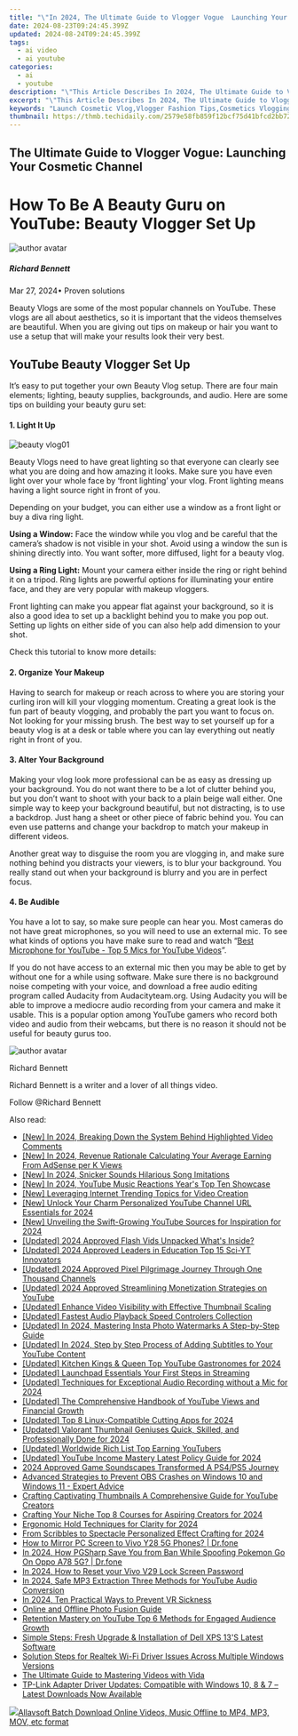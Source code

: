 ```yaml
---
title: "\"In 2024, The Ultimate Guide to Vlogger Vogue  Launching Your Cosmetic Channel\""
date: 2024-08-23T09:24:45.399Z
updated: 2024-08-24T09:24:45.399Z
tags:
  - ai video
  - ai youtube
categories:
  - ai
  - youtube
description: "\"This Article Describes In 2024, The Ultimate Guide to Vlogger Vogue: Launching Your Cosmetic Channel\""
excerpt: "\"This Article Describes In 2024, The Ultimate Guide to Vlogger Vogue: Launching Your Cosmetic Channel\""
keywords: "Launch Cosmetic Vlog,Vlogger Fashion Tips,Cosmetics Vlogging Guide,Beauty Channel Startup,Makeup Content Creation,Vogue for Vloggers,Cosmetic Vlogging Essentials"
thumbnail: https://thmb.techidaily.com/2579e58fb859f12bcf75d41bfcd2bb7289ef81a099867df0bbc5e1bf070a408f.jpg
---
```


## The Ultimate Guide to Vlogger Vogue: Launching Your Cosmetic Channel

# How To Be A Beauty Guru on YouTube: Beauty Vlogger Set Up

![author avatar](https://images.wondershare.com/filmora/article-images/richard-bennett.jpg)

##### Richard Bennett

 Mar 27, 2024• Proven solutions

Beauty Vlogs are some of the most popular channels on YouTube. These vlogs are all about aesthetics, so it is important that the videos themselves are beautiful. When you are giving out tips on makeup or hair you want to use a setup that will make your results look their very best.

## YouTube Beauty Vlogger Set Up

It’s easy to put together your own Beauty Vlog setup. There are four main elements; lighting, beauty supplies, backgrounds, and audio. Here are some tips on building your beauty guru set:

#### 1\. Light It Up

![beauty vlog01](https://images.wondershare.com/filmora/article-images/beauty-vlog01.JPG)

Beauty Vlogs need to have great lighting so that everyone can clearly see what you are doing and how amazing it looks. Make sure you have even light over your whole face by ‘front lighting’ your vlog. Front lighting means having a light source right in front of you.

Depending on your budget, you can either use a window as a front light or buy a diva ring light.

**Using a Window:**  Face the window while you vlog and be careful that the camera’s shadow is not visible in your shot. Avoid using a window the sun is shining directly into. You want softer, more diffused, light for a beauty vlog.

**Using a Ring Light:**  Mount your camera either inside the ring or right behind it on a tripod. Ring lights are powerful options for illuminating your entire face, and they are very popular with makeup vloggers.

Front lighting can make you appear flat against your background, so it is also a good idea to set up a backlight behind you to make you pop out. Setting up lights on either side of you can also help add dimension to your shot.

Check this tutorial to know more details:

#### 2\. Organize Your Makeup

Having to search for makeup or reach across to where you are storing your curling iron will kill your vlogging momentum. Creating a great look is the fun part of beauty vlogging, and probably the part you want to focus on. Not looking for your missing brush. The best way to set yourself up for a beauty vlog is at a desk or table where you can lay everything out neatly right in front of you.

#### 3\. Alter Your Background

Making your vlog look more professional can be as easy as dressing up your background. You do not want there to be a lot of clutter behind you, but you don’t want to shoot with your back to a plain beige wall either. One simple way to keep your background beautiful, but not distracting, is to use a backdrop. Just hang a sheet or other piece of fabric behind you. You can even use patterns and change your backdrop to match your makeup in different videos.

Another great way to disguise the room you are vlogging in, and make sure nothing behind you distracts your viewers, is to blur your background. You really stand out when your background is blurry and you are in perfect focus.

#### 4\. Be Audible

You have a lot to say, so make sure people can hear you. Most cameras do not have great microphones, so you will need to use an external mic. To see what kinds of options you have make sure to read and watch “[Best Microphone for YouTube - Top 5 Mics for YouTube Videos](https://tools.techidaily.com/wondershare/filmora/download/)”.

If you do not have access to an external mic then you may be able to get by without one for a while using software. Make sure there is no background noise competing with your voice, and download a free audio editing program called Audacity from Audacityteam.org. Using Audacity you will be able to improve a mediocre audio recording from your camera and make it usable. This is a popular option among YouTube gamers who record both video and audio from their webcams, but there is no reason it should not be useful for beauty gurus too.

![author avatar](https://images.wondershare.com/filmora/article-images/richard-bennett.jpg)

Richard Bennett

Richard Bennett is a writer and a lover of all things video.

Follow @Richard Bennett


<ins class="adsbygoogle"
     style="display:block"
     data-ad-format="autorelaxed"
     data-ad-client="ca-pub-7571918770474297"
     data-ad-slot="1223367746"></ins>



<ins class="adsbygoogle"
     style="display:block"
     data-ad-client="ca-pub-7571918770474297"
     data-ad-slot="8358498916"
     data-ad-format="auto"
     data-full-width-responsive="true"></ins>

<span class="atpl-alsoreadstyle">Also read:</span>
<div><ul>
<li><a href="https://youtube-zero.techidaily.com/n-2024-breaking-down-the-system-behind-highlighted-video-comments/"><u>[New] In 2024, Breaking Down the System Behind Highlighted Video Comments</u></a></li>
<li><a href="https://youtube-blog.techidaily.com/n-2024-revenue-rationale-calculating-your-average-earning-from-adsense-per-k-views/"><u>[New] In 2024, Revenue Rationale  Calculating Your Average Earning From AdSense per K Views</u></a></li>
<li><a href="https://youtube-blog.techidaily.com/n-2024-snicker-sounds-hilarious-song-imitations/"><u>[New] In 2024, Snicker Sounds  Hilarious Song Imitations</u></a></li>
<li><a href="https://youtube-blog.techidaily.com/n-2024-youtube-music-reactions-years-top-ten-showcase/"><u>[New] In 2024, YouTube Music Reactions  Year's Top Ten Showcase</u></a></li>
<li><a href="https://youtube-blog.techidaily.com/everaging-internet-trending-topics-for-video-creation/"><u>[New] Leveraging Internet Trending Topics for Video Creation</u></a></li>
<li><a href="https://youtube-blog.techidaily.com/nlock-your-charm-personalized-youtube-channel-url-essentials-for-2024/"><u>[New] Unlock Your Charm  Personalized YouTube Channel URL Essentials for 2024</u></a></li>
<li><a href="https://youtube-blog.techidaily.com/nveiling-the-swift-growing-youtube-sources-for-inspiration-for-2024/"><u>[New] Unveiling the Swift-Growing YouTube Sources for Inspiration for 2024</u></a></li>
<li><a href="https://youtube-blog.techidaily.com/ed-2024-approved-flash-vids-unpacked-whats-inside/"><u>[Updated] 2024 Approved  Flash Vids Unpacked  What's Inside?</u></a></li>
<li><a href="https://youtube-blog.techidaily.com/ed-2024-approved-leaders-in-education-top-15-sci-yt-innovators/"><u>[Updated] 2024 Approved  Leaders in Education  Top 15 Sci-YT Innovators</u></a></li>
<li><a href="https://youtube-blog.techidaily.com/ed-2024-approved-pixel-pilgrimage-journey-through-one-thousand-channels/"><u>[Updated] 2024 Approved  Pixel Pilgrimage  Journey Through One Thousand Channels</u></a></li>
<li><a href="https://youtube-blog.techidaily.com/ed-2024-approved-streamlining-monetization-strategies-on-youtube/"><u>[Updated] 2024 Approved  Streamlining Monetization Strategies on YouTube</u></a></li>
<li><a href="https://youtube-blog.techidaily.com/ed-enhance-video-visibility-with-effective-thumbnail-scaling/"><u>[Updated] Enhance Video Visibility with Effective Thumbnail Scaling</u></a></li>
<li><a href="https://some-techniques.techidaily.com/updated-fastest-audio-playback-speed-controlers-collection/"><u>[Updated] Fastest Audio Playback Speed Controlers Collection</u></a></li>
<li><a href="https://instagram-video-files.techidaily.com/updated-in-2024-mastering-insta-photo-watermarks-a-step-by-step-guide/"><u>[Updated] In 2024, Mastering Insta Photo Watermarks  A Step-by-Step Guide</u></a></li>
<li><a href="https://youtube-blog.techidaily.com/ed-in-2024-step-by-step-process-of-adding-subtitles-to-your-youtube-content/"><u>[Updated] In 2024, Step by Step Process of Adding Subtitles to Your YouTube Content</u></a></li>
<li><a href="https://youtube-blog.techidaily.com/ed-kitchen-kings-and-queen-top-youtube-gastronomes-for-2024/"><u>[Updated] Kitchen Kings & Queen  Top YouTube Gastronomes for 2024</u></a></li>
<li><a href="https://youtube-blog.techidaily.com/ed-launchpad-essentials-your-first-steps-in-streaming/"><u>[Updated] Launchpad Essentials  Your First Steps in Streaming</u></a></li>
<li><a href="https://youtube-blog.techidaily.com/ed-techniques-for-exceptional-audio-recording-without-a-mic-for-2024/"><u>[Updated] Techniques for Exceptional Audio Recording without a Mic for 2024</u></a></li>
<li><a href="https://youtube-blog.techidaily.com/ed-the-comprehensive-handbook-of-youtube-views-and-financial-growth/"><u>[Updated] The Comprehensive Handbook of YouTube Views and Financial Growth</u></a></li>
<li><a href="https://youtube-blog.techidaily.com/ed-top-8-linux-compatible-cutting-apps-for-2024/"><u>[Updated] Top 8 Linux-Compatible Cutting Apps for 2024</u></a></li>
<li><a href="https://youtube-blog.techidaily.com/ed-valorant-thumbnail-geniuses-quick-skilled-and-professionally-done-for-2024/"><u>[Updated] Valorant Thumbnail Geniuses  Quick, Skilled, and Professionally Done for 2024</u></a></li>
<li><a href="https://youtube-lab.techidaily.com/ed-worldwide-rich-list-top-earning-youtubers/"><u>[Updated] Worldwide Rich List  Top Earning YouTubers</u></a></li>
<li><a href="https://youtube-blog.techidaily.com/ed-youtube-income-mastery-latest-policy-guide-for-2024/"><u>[Updated] YouTube Income Mastery  Latest Policy Guide for 2024</u></a></li>
<li><a href="https://some-knowledge.techidaily.com/2024-approved-game-soundscapes-transformed-a-ps4ps5-journey/"><u>2024 Approved  Game Soundscapes Transformed  A PS4/PS5 Journey</u></a></li>
<li><a href="https://win-answers.techidaily.com/advanced-strategies-to-prevent-obs-crashes-on-windows-10-and-windows-11-expert-advice/"><u>Advanced Strategies to Prevent OBS Crashes on Windows 10 and Windows 11 - Expert Advice</u></a></li>
<li><a href="https://youtube-blog.techidaily.com/ing-captivating-thumbnails-a-comprehensive-guide-for-youtube-creators/"><u>Crafting Captivating Thumbnails  A Comprehensive Guide for YouTube Creators</u></a></li>
<li><a href="https://youtube-blog.techidaily.com/ing-your-niche-top-8-courses-for-aspiring-creators-for-2024/"><u>Crafting Your Niche  Top 8 Courses for Aspiring Creators for 2024</u></a></li>
<li><a href="https://youtube-blog.techidaily.com/omic-hold-techniques-for-clarity-for-2024/"><u>Ergonomic Hold Techniques for Clarity for 2024</u></a></li>
<li><a href="https://youtube-blog.techidaily.com/scribbles-to-spectacle-personalized-effect-crafting-for-2024/"><u>From Scribbles to Spectacle  Personalized Effect Crafting for 2024</u></a></li>
<li><a href="https://screen-mirror.techidaily.com/how-to-mirror-pc-screen-to-vivo-y28-5g-phones-drfone-by-drfone-android/"><u>How to Mirror PC Screen to Vivo Y28 5G Phones? | Dr.fone</u></a></li>
<li><a href="https://android-pokemon-go.techidaily.com/in-2024-how-pgsharp-save-you-from-ban-while-spoofing-pokemon-go-on-oppo-a78-5g-drfone-by-drfone-virtual-android/"><u>In 2024, How PGSharp Save You from Ban While Spoofing Pokemon Go On Oppo A78 5G? | Dr.fone</u></a></li>
<li><a href="https://android-unlock.techidaily.com/in-2024-how-to-reset-your-vivo-v29-lock-screen-password-by-drfone-android/"><u>In 2024, How to Reset your Vivo V29 Lock Screen Password</u></a></li>
<li><a href="https://youtube-blog.techidaily.com/24-safe-mp3-extraction-three-methods-for-youtube-audio-conversion/"><u>In 2024, Safe MP3 Extraction  Three Methods for YouTube Audio Conversion</u></a></li>
<li><a href="https://some-guidance.techidaily.com/in-2024-ten-practical-ways-to-prevent-vr-sickness/"><u>In 2024, Ten Practical Ways to Prevent VR Sickness</u></a></li>
<li><a href="https://extra-information.techidaily.com/online-and-offline-photo-fusion-guide/"><u>Online and Offline Photo Fusion Guide</u></a></li>
<li><a href="https://youtube-blog.techidaily.com/tion-mastery-on-youtube-top-6-methods-for-engaged-audience-growth/"><u>Retention Mastery on YouTube  Top 6 Methods for Engaged Audience Growth</u></a></li>
<li><a href="https://win-dash.techidaily.com/simple-steps-fresh-upgrade-and-installation-of-dell-xps-13s-latest-software/"><u>Simple Steps: Fresh Upgrade & Installation of Dell XPS 13'S Latest Software</u></a></li>
<li><a href="https://win-dash.techidaily.com/solution-steps-for-realtek-wi-fi-driver-issues-across-multiple-windows-versions/"><u>Solution Steps for Realtek Wi-Fi Driver Issues Across Multiple Windows Versions</u></a></li>
<li><a href="https://extra-tips.techidaily.com/the-ultimate-guide-to-mastering-videos-with-vida/"><u>The Ultimate Guide to Mastering Videos with Vida</u></a></li>
<li><a href="https://hardware-help.techidaily.com/tp-link-adapter-driver-updates-compatible-with-windows-10-8-and-7-latest-downloads-now-available/"><u>TP-Link Adapter Driver Updates: Compatible with Windows 10, 8 & 7 – Latest Downloads Now Available</u></a></li>
</ul></div>

<!-- affiliate ads begin -->
<a href="https://secure.2checkout.com/order/checkout.php?PRODS=4631056&QTY=1&AFFILIATE=108875&CART=1"><img src="https://secure.avangate.com/images/merchant/997e65474a248252883b485717f7d098/products/buy-windows.png" border="0">Allavsoft Batch Download Online Videos, Music Offline to MP4, MP3, MOV, etc format </a>
<!-- affiliate ads end -->
